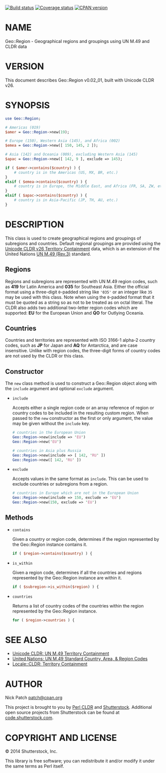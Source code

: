 [![Build status](https://travis-ci.org/perl-cldr/geo-region-pm5.png)](https://travis-ci.org/perl-cldr/geo-region-pm5)
[![Coverage status](https://coveralls.io/repos/perl-cldr/geo-region-pm5/badge.png)](https://coveralls.io/r/perl-cldr/geo-region-pm5)
[![CPAN version](https://badge.fury.io/pl/Geo-Region.png)](http://badge.fury.io/pl/Geo-Region)

# NAME

Geo::Region - Geographical regions and groupings using UN M.49 and CLDR data

# VERSION

This document describes Geo::Region v0.02\_01, built with Unicode CLDR v26.

# SYNOPSIS

```perl
use Geo::Region;

# Americas (019)
$amer = Geo::Region->new(19);

# Europe (150), Western Asia (145), and Africa (002)
$emea = Geo::Region->new([ 150, 145, 2 ]);

# Asia (142) and Oceania (009), excluding Western Asia (145)
$apac = Geo::Region->new([ 142, 9 ], exclude => 145);

if ( $amer->contains($country) ) {
    # country is in the Americas (US, MX, BR, etc.)
}
elsif ( $emea->contains($country) ) {
    # country is in Europe, the Middle East, and Africa (FR, SA, ZW, etc.)
}
elsif ( $apac->contains($country) ) {
    # country is in Asia-Pacific (JP, TH, AU, etc.)
}
```

# DESCRIPTION

This class is used to create geographical regions and groupings of subregions
and countries. Default regional groupings are provided using the [Unicode CLDR
v26 Territory
Containment](http://unicode.org/cldr/charts/26/supplemental/territory_containment_un_m_49.html)
data, which is an extension of the United Nations [UN
M.49 (Rev.3)](http://unstats.un.org/unsd/methods/m49/m49regin.htm) standard.

## Regions

Regions and subregions are represented with UN M.49 region codes, such as **419**
for Latin America and **035** for Southeast Asia. Either the official format
using a three-digit `0`-padded string like `'035'` or an integer like `35`
may be used with this class. Note when using the `0`-padded format that it must
be quoted as a string so as not to be treated as on octal literal. The CLDR also
adds two additional two-letter region codes which are supported: **EU** for the
European Union and **QO** for Outlying Oceania.

## Countries

Countries and territories are represented with ISO 3166-1 alpha-2 country codes,
such as **JP** for Japan and **AQ** for Antarctica, and are case insensitive.
Unlike with region codes, the three-digit forms of country codes are not used by
the CLDR or this class.

## Constructor

The `new` class method is used to construct a Geo::Region object along with the
`include` argument and optional `exclude` argument.

- `include`

    Accepts either a single region code or an array reference of region or country
    codes to be included in the resulting custom region. When passed to the `new`
    constructor as the first or only argument, the value may be given without the
    `include` key.

    ```perl
    # countries in the European Union
    Geo::Region->new(include => 'EU')
    Geo::Region->new('EU')

    # countries in Asia plus Russia
    Geo::Region->new(include => [ 142, 'RU' ])
    Geo::Region->new([ 142, 'RU' ])
    ```

- `exclude`

    Accepts values in the same format as `include`. This can be used to exclude
    countries or subregions from a region.

    ```perl
    # countries in Europe which are not in the European Union
    Geo::Region->new(include => 150, exclude => 'EU')
    Geo::Region->new(150, exclude => 'EU')
    ```

## Methods

- `contains`

    Given a country or region code, determines if the region represented by the
    Geo::Region instance contains it.

    ```perl
    if ( $region->contains($country) ) {
    ```

- `is_within`

    Given a region code, determines if all the countries and regions represented by
    the Geo::Region instance are within it.

    ```perl
    if ( $subregion->is_within($region) ) {
    ```

- `countries`

    Returns a list of country codes of the countries within the region represented
    by the Geo::Region instance.

    ```perl
    for ( $region->countries ) {
    ```

# SEE ALSO

- [Unicode CLDR: UN M.49 Territory
Containment](http://unicode.org/cldr/charts/26/supplemental/territory_containment_un_m_49.html)
- [United Nations: UN M.49 Standard Country, Area, & Region
Codes](http://unstats.un.org/unsd/methods/m49/m49regin.htm)
- [Locale::CLDR: Territory Containment](https://metacpan.org/pod/Locale::CLDR#Territory-Containment)

# AUTHOR

Nick Patch <patch@cpan.org>

This project is brought to you by [Perl CLDR](http://perl-cldr.github.io/) and
[Shutterstock](http://www.shutterstock.com/). Additional open source projects
from Shutterstock can be found at
[code.shutterstock.com](http://code.shutterstock.com/).

# COPYRIGHT AND LICENSE

© 2014 Shutterstock, Inc.

This library is free software; you can redistribute it and/or modify it under
the same terms as Perl itself.
